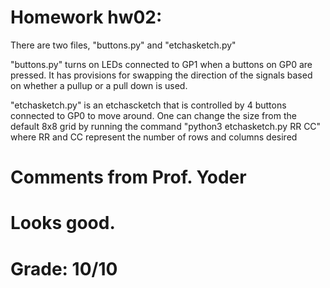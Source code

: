 # Homework hw02:

There are two files, "buttons.py" and "etchasketch.py"

"buttons.py" turns on LEDs connected to GP1 when a buttons on GP0 are pressed. It has provisions for swapping the direction of the signals based on whether a pullup or a pull down is used.

"etchasketch.py" is an etchascketch that is controlled by 4 buttons connected to GP0 to move around. 
One can change the size from the default 8x8 grid by running the command "python3 etchasketch.py RR CC" where RR and CC represent the number of rows and columns desired

# Comments from Prof. Yoder
# Looks good. 
# Grade:  10/10
